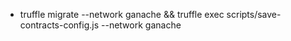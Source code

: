 - truffle migrate --network ganache && truffle exec scripts/save-contracts-config.js --network ganache
